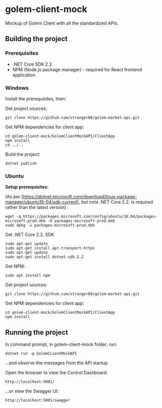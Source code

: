 # golem-client-mock
Mockup of Golem Client with all the standardized APIs.

## Building the project

### Prerequisites
- .NET Core SDK 2.2
- NPM (Node.js package manager) - required for React frontend application

### Windows

Install the prerequisites, then:

Get project sources:
```
git clone https://github.com/stranger80/golem-market-api.git
```

Get NPM dependencies for client app:
```
cd golem-client-mock/GolemClientMockAPI/ClientApp
npm install
cd ../..
```

Build the project:
```
dotnet publish
```

### Ubuntu

**Setup prerequisites:**

(As per [https://dotnet.microsoft.com/download/linux-package-manager/ubuntu16-04/sdk-current], but note .NET Core 2.2. is required rather than the latest version) :

```
wget -q https://packages.microsoft.com/config/ubuntu/16.04/packages-microsoft-prod.deb -O packages-microsoft-prod.deb
sudo dpkg -i packages-microsoft-prod.deb
```

Get .NET Core 2.2. SDK

```
sudo apt-get update
sudo apt-get install apt-transport-https
sudo apt-get update
sudo apt-get install dotnet-sdk-2.2
```

Get NPM:

```
sudo apt install npm
```

Get project sources:
```
git clone https://github.com/stranger80/golem-market-api.git
```

Get NPM dependencies for client app:
```
cd golem-client-mock/GolemClientMockAPI/ClientApp
npm install
```


## Running the project

In command prompt, in golem-client-mock folder, run:
```
dotnet run -p GolemCLientMockAPI
```

...and observe the messages from the API startup.

Open the browser to view the Control Dashboard:
```
http://localhost:5001/
```

...or view the Swagger UI:
```
http://localhost:5001/swagger
```

